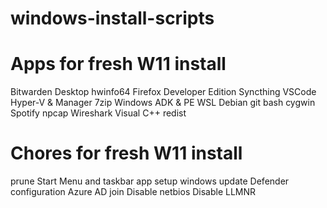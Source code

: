 # windows-install-scripts

Apps for fresh W11 install
==========================
Bitwarden Desktop
hwinfo64
Firefox Developer Edition
Syncthing
VSCode
Hyper-V & Manager
7zip
Windows ADK & PE
WSL Debian
git bash
cygwin
Spotify
npcap
Wireshark
Visual C++ redist

Chores for fresh W11 install
============================
prune Start Menu and taskbar
app setup
windows update
Defender configuration
Azure AD join
Disable netbios
Disable LLMNR
